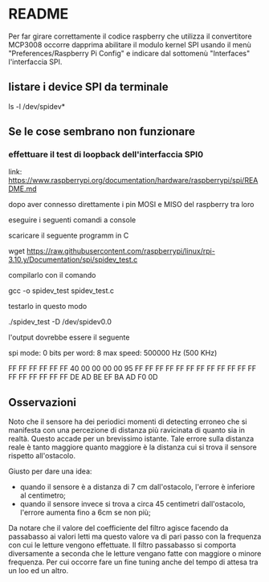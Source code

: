 # README

Per far girare correttamente il codice raspberry che utilizza il convertitore MCP3008 occorre dapprima abilitare 
il modulo kernel SPI usando il menù "Preferences/Raspberry Pi Config" e indicare dal sottomenù "Interfaces" l'interfaccia SPI.

## listare i device SPI da terminale

ls -l /dev/spidev*

## Se le cose sembrano non funzionare 

### effettuare il test di loopback dell'interfaccia SPI0

link: https://www.raspberrypi.org/documentation/hardware/raspberrypi/spi/README.md

dopo aver connesso direttamente i pin MOSI e MISO del raspberry tra loro

eseguire i seguenti comandi a console

scaricare il seguente programm in C

wget https://raw.githubusercontent.com/raspberrypi/linux/rpi-3.10.y/Documentation/spi/spidev_test.c

compilarlo con il comando

gcc -o spidev_test spidev_test.c

testarlo in questo modo

./spidev_test -D /dev/spidev0.0

l'output dovrebbe essere il seguente

spi mode: 0
bits per word: 8
max speed: 500000 Hz (500 KHz)

FF FF FF FF FF FF
40 00 00 00 00 95
FF FF FF FF FF FF
FF FF FF FF FF FF
FF FF FF FF FF FF
DE AD BE EF BA AD
F0 0D

## Osservazioni

Noto che il sensore ha dei periodici momenti di detecting erroneo che si manifesta con una percezione di distanza più ravicinata di quanto sia in realtà.
Questo accade per un brevissimo istante. Tale errore sulla distanza reale è tanto maggiore quanto maggiore è la distanza cui si trova il sensore rispetto all'ostacolo.

Giusto per dare una idea:

* quando il sensore è a distanza di 7 cm dall'ostacolo, l'errore è inferiore al centimetro;
* quando il sensore invece si trova a circa 45 centimetri dall'ostacolo, l'errore aumenta fino a 6cm se non più;

Da notare che il valore del coefficiente del filtro agisce facendo da passabasso ai valori letti ma questo valore va di pari passo con la frequenza con cui le letture vengono effettuate.
Il filtro passabasso si comporta diversamente a seconda che le letture vengano fatte con maggiore o minore frequenza.
Per cui occorre fare un fine tuning anche del tempo di attesa tra un loo ed un altro.
